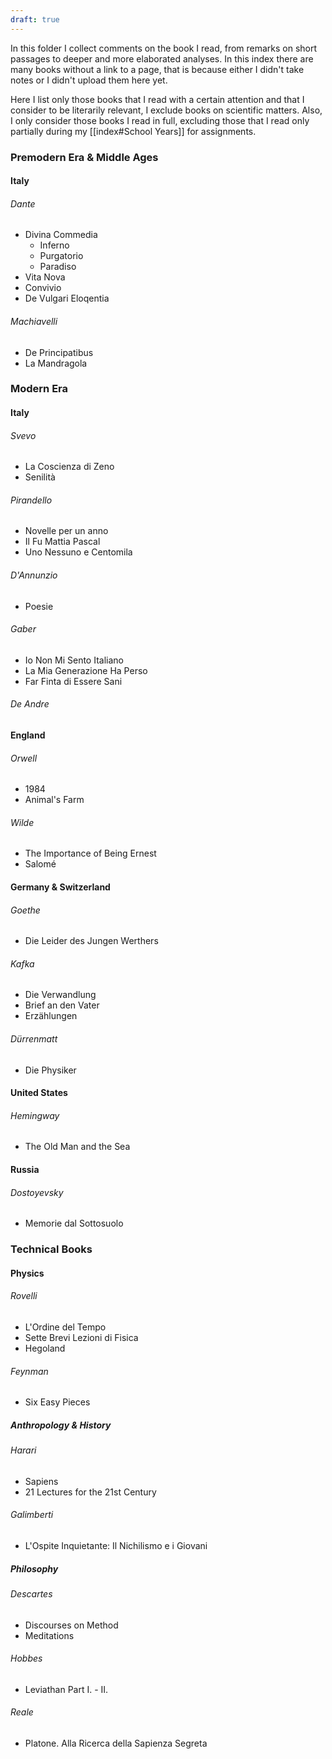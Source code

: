 ```yaml
---
draft: true
---
```


In this folder I collect comments on the book I read, from remarks on short passages to deeper and more elaborated analyses. In this index there are many books without a link to a page, that is because either I didn't take notes or I didn't upload them here yet.

Here I list only those books that I read with a certain attention and that I consider to be literarily relevant, I exclude books on scientific matters. Also, I only consider those books I read in full, excluding those that I read only partially during my [[index#School Years]] for assignments. 
### Premodern Era & Middle Ages
#### Italy
###### Dante
- Divina Commedia
	- Inferno
	- Purgatorio 
	- Paradiso
- Vita Nova
- Convivio
- De Vulgari Eloqentia
###### Machiavelli
- De Principatibus
- La Mandragola
### Modern Era

#### Italy
###### Svevo
- La Coscienza di Zeno
- Senilità
###### Pirandello
- Novelle per un anno
- Il Fu Mattia Pascal
- Uno Nessuno e Centomila
###### D'Annunzio
- Poesie
###### Gaber
- Io Non Mi Sento Italiano
- La Mia Generazione Ha Perso
- Far Finta di Essere Sani
###### De Andre
#### England
###### Orwell
- 1984
- Animal's Farm
###### Wilde
- The Importance of Being Ernest
- Salomé
#### Germany & Switzerland
###### Goethe
- Die Leider des Jungen Werthers
###### Kafka
- Die Verwandlung
- Brief an den Vater
- Erzählungen
###### Dürrenmatt
- Die Physiker
#### United States
###### Hemingway
- The Old Man and the Sea
#### Russia
###### Dostoyevsky
- Memorie dal Sottosuolo
### Technical Books
#### Physics
###### Rovelli
- L'Ordine del Tempo
- Sette Brevi Lezioni di Fisica
- Hegoland
###### Feynman
- Six Easy Pieces
##### Anthropology & History
###### Harari
- Sapiens
- 21 Lectures for the 21st Century
###### Galimberti
- L'Ospite Inquietante: Il Nichilismo e i Giovani
##### Philosophy
###### Descartes
- Discourses on Method
- Meditations
###### Hobbes
- Leviathan Part I. - II.
###### Reale
- Platone. Alla Ricerca della Sapienza Segreta